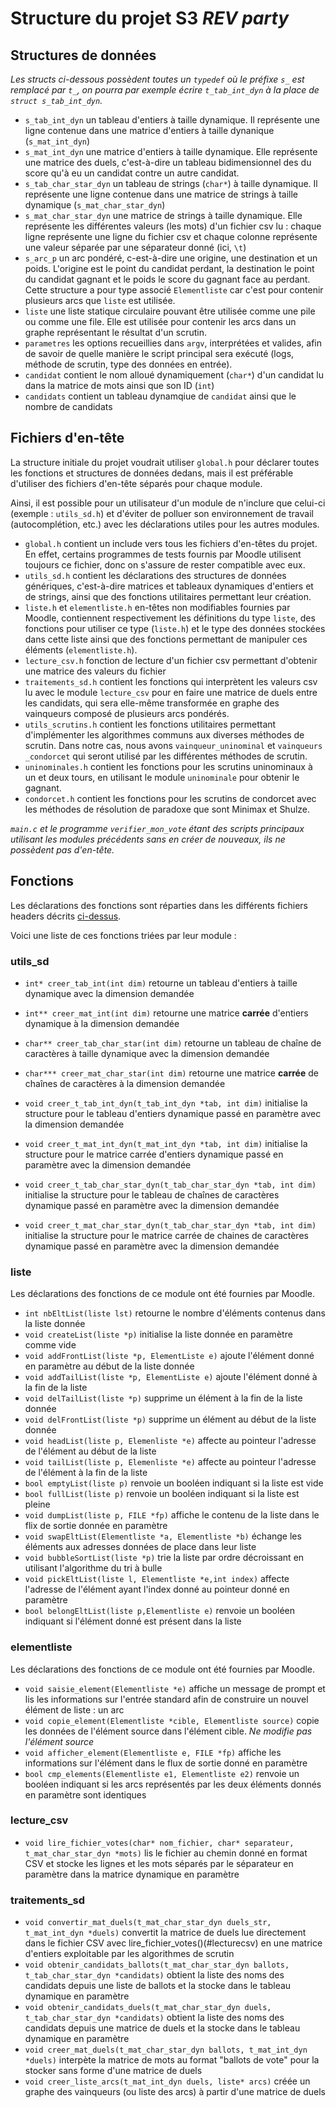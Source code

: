# Structure du projet S3 *REV party*

## Structures de données

*Les structs ci-dessous possèdent toutes un `typedef` où le préfixe `s_` est remplacé par `t_`, on pourra par exemple écrire `t_tab_int_dyn` à la place de `struct s_tab_int_dyn`.*

- `s_tab_int_dyn` un tableau d'entiers à taille dynamique. Il représente une ligne contenue dans une matrice d'entiers à taille dynanique (`s_mat_int_dyn`)
- `s_mat_int_dyn` une matrice d'entiers à taille dynamique. Elle représente une matrice des duels, c'est-à-dire un tableau bidimensionnel des du score qu'à eu un candidat contre un autre candidat.
- `s_tab_char_star_dyn` un tableau de strings (`char*`) à taille dynamique. Il représente une ligne contenue dans une matrice de strings à taille dynamique (`s_mat_char_star_dyn`)
- `s_mat_char_star_dyn` une matrice de strings à taille dynamique. Elle représente les différentes valeurs (les mots) d'un fichier csv lu : chaque ligne représente une ligne du fichier csv et chaque colonne représente une valeur séparée par une séparateur donné (ici, `\t`)
- `s_arc_p` un arc pondéré, c-est-à-dire une origine, une destination et un poids. L'origine est le point du candidat perdant, la destination le point du candidat gagnant et le poids le score du gagnant face au perdant. Cette structure a pour type associé `Elementliste` car c'est pour contenir plusieurs arcs que `liste` est utilisée.
- `liste` une liste statique circulaire pouvant être utilisée comme une pile ou comme une file. Elle est utilisée pour contenir les arcs dans un graphe représentant le résultat d'un scrutin.
- `parametres` les options recueillies dans `argv`, interprétées et valides, afin de savoir de quelle manière le script principal sera exécuté (logs, méthode de scrutin, type des données en entrée).
- `candidat` contient le nom alloué dynamiquement (`char*`) d'un candidat lu dans la matrice de mots ainsi que son ID (`int`)
- `candidats` contient un tableau dynamqiue de `candidat` ainsi que le nombre de candidats

## Fichiers d'en-tête

La structure initiale du projet voudrait utiliser `global.h` pour déclarer toutes les fonctions et structures de données dedans, mais il est préférable d'utiliser des fichiers d'en-tête séparés pour chaque module.

Ainsi, il est possible pour un utilisateur d'un module de n'inclure que celui-ci  (exemple : `utils_sd.h`) et d'éviter de polluer son environnement de travail (autocomplétion, etc.) avec les déclarations utiles pour les autres modules.

- `global.h` contient un include vers tous les fichiers d'en-têtes du projet. En effet, certains programmes de tests fournis par Moodle utilisent toujours ce fichier, donc on s'assure de rester compatible avec eux.
- `utils_sd.h` contient les déclarations des structures de données génériques, c'est-à-dire matrices et tableaux dynamiques d'entiers et de strings, ainsi que des fonctions utilitaires permettant leur création.
- `liste.h` et `elementliste.h` en-têtes non modifiables fournies par Moodle, contiennent respectivement les définitions du type `liste`, des fonctions pour utiliser ce type (`liste.h`) et le type des données stockées dans cette liste ainsi que des fonctions permettant de manipuler ces éléments (`elementliste.h`).
- `lecture_csv.h` fonction de lecture d'un fichier csv permettant d'obtenir une matrice des valeurs du fichier
- `traitements_sd.h` contient les fonctions qui interprètent les valeurs csv lu avec le module `lecture_csv` pour en faire une matrice de duels entre les candidats, qui sera elle-même transformée en graphe des vainqueurs composé de plusieurs arcs pondérés.
- `utils_scrutins.h` contient les fonctions utilitaires permettant d'implémenter les algorithmes communs aux diverses méthodes de scrutin. Dans notre cas, nous avons `vainqueur_uninominal` et `vainqueurs _condorcet` qui seront utilisé par les différentes méthodes de scrutin.
- `uninominales.h` contient les fonctions pour les scrutins uninominaux à un et deux tours, en utilisant le module `uninominale` pour obtenir le gagnant.
- `condorcet.h` contient les fonctions pour les scrutins de condorcet avec les méthodes de résolution de paradoxe que sont Minimax et Shulze.

*`main.c` et le programme `verifier_mon_vote` étant des scripts principaux utilisant les modules précédents sans en créer de nouveaux, ils ne possèdent pas d'en-tête.*

## Fonctions

Les déclarations des fonctions sont réparties dans les différents fichiers headers décrits [ci-dessus](#fichiers-den-tête).

Voici une liste de ces fonctions triées par leur module :

### utils_sd

- `int* creer_tab_int(int dim)` retourne un tableau d'entiers à taille dynamique avec la dimension demandée
- `int** creer_mat_int(int dim)` retourne une matrice **carrée** d'entiers dynamique à la dimension demandée
- `char** creer_tab_char_star(int dim)` retourne un tableau de chaîne de caractères à taille dynamique avec la dimension demandée
- `char*** creer_mat_char_star(int dim)` retourne une matrice **carrée** de chaînes de caractères à la dimension demandée

- `void creer_t_tab_int_dyn(t_tab_int_dyn *tab, int dim)` initialise la structure pour le tableau d'entiers dynamique passé en paramètre avec la dimension demandée
- `void creer_t_mat_int_dyn(t_mat_int_dyn *tab, int dim)` initialise la structure pour le matrice carrée d'entiers dynamique passé en paramètre avec la dimension demandée
- `void creer_t_tab_char_star_dyn(t_tab_char_star_dyn *tab, int dim)` initialise la structure pour le tableau de chaînes de caractères dynamique passé en paramètre avec la dimension demandée
- `void creer_t_mat_char_star_dyn(t_tab_char_star_dyn *tab, int dim)` initialise la structure pour le matrice carrée de chaines de caractères dynamique passé en paramètre avec la dimension demandée

### liste

Les déclarations des fonctions de ce module ont été fournies par Moodle.

- `int nbEltList(liste lst)` retourne le nombre d'éléments contenus dans la liste donnée
- `void createList(liste *p)` initialise la liste donnée en paramètre comme vide
- `void addFrontList(liste *p, ElementListe e)` ajoute l'élément donné en paramètre au début de la liste donnée
- `void addTailList(liste *p, ElementListe e)` ajoute l'élément donné à la fin de la liste
- `void delTailList(liste *p)` supprime un élément à la fin de la liste donnée
- `void delFrontList(liste *p)` supprime un élément au début de la liste donnée
- `void headList(liste p, Elemenliste *e)` affecte au pointeur l'adresse de l'élément au début de la liste
- `void tailList(liste p, Elemenliste *e)` affecte au pointeur l'adresse de l'élément à la fin de la liste
- `bool emptyList(liste p)` renvoie un booléen indiquant si la liste est vide
- `bool fullList(liste p)` renvoie un booléen indiquant si la liste est pleine
- `void dumpList(liste p, FILE *fp)` affiche le contenu de la liste dans le flix de sortie donnée en paramètre
- `void swapEltList(Elementliste *a, Elementliste *b)` échange les éléments aux adresses données de place dans leur liste
- `void bubbleSortList(liste *p)` trie la liste par ordre décroissant en utilisant l'algorithme du tri à bulle
- `void pickEltList(liste l, Elementliste *e,int index)` affecte l'adresse de l'élément ayant l'index donné au pointeur donné en paramètre
- `bool belongEltList(liste p,Elementliste e)` renvoie un booléen indiquant si l'élément donné est présent dans la liste

### elementliste

Les déclarations des fonctions de ce module ont été fournies par Moodle.

- `void saisie_element(Elementliste *e)` affiche un message de prompt et lis les informations sur l'entrée standard afin de construire un nouvel élément de liste : un arc
- `void copie_element(Elementliste *cible, Elementliste source)` copie les données de l'élément source dans l'élément cible. *Ne modifie pas l'élément source*
- `void afficher_element(Elementliste e, FILE *fp)` affiche les informations sur l'élément dans le flux de sortie donné en paramètre
- `bool cmp_elements(Elementliste e1, Elementliste e2)` renvoie un booléen indiquant si les arcs représentés par les deux éléments donnés en paramètre sont identiques

### lecture_csv

- `void lire_fichier_votes(char* nom_fichier, char* separateur, t_mat_char_star_dyn *mots)` lis le fichier au chemin donné en format CSV et stocke les lignes et les mots séparés par le séparateur en paramètre dans la matrice dynamique en paramètre

### traitements_sd

- `void convertir_mat_duels(t_mat_char_star_dyn duels_str, t_mat_int_dyn *duels)` convertit la matrice de duels lue directement dans le fichier CSV avec lire_fichier_votes()(#lecturecsv) en une matrice d'entiers exploitable par les algorithmes de scrutin
- `void obtenir_candidats_ballots(t_mat_char_star_dyn ballots, t_tab_char_star_dyn *candidats)` obtient la liste des noms des candidats depuis une liste de ballots et la stocke dans le tableau dynamique en paramètre
- `void obtenir_candidats_duels(t_mat_char_star_dyn duels, t_tab_char_star_dyn *candidats)` obtient la liste des noms des candidats depuis une matrice de duels et la stocke dans le tableau dynamique en paramètre
- `void creer_mat_duels(t_mat_char_star_dyn ballots, t_mat_int_dyn *duels)` interpète la matrice de mots au format "ballots de vote" pour la stocker sans forme d'une matrice de duels
- `void creer_liste_arcs(t_mat_int_dyn duels, liste* arcs)` créée un graphe des vainqueurs (ou liste des arcs) à partir d'une matrice de duels
